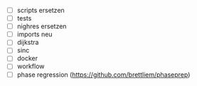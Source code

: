 - [ ] scripts ersetzen
- [ ] tests
- [ ] nighres ersetzen
- [ ] imports neu
- [ ] dijkstra
- [ ] sinc
- [ ] docker
- [ ] workflow
- [ ] phase regression (https://github.com/brettliem/phaseprep)